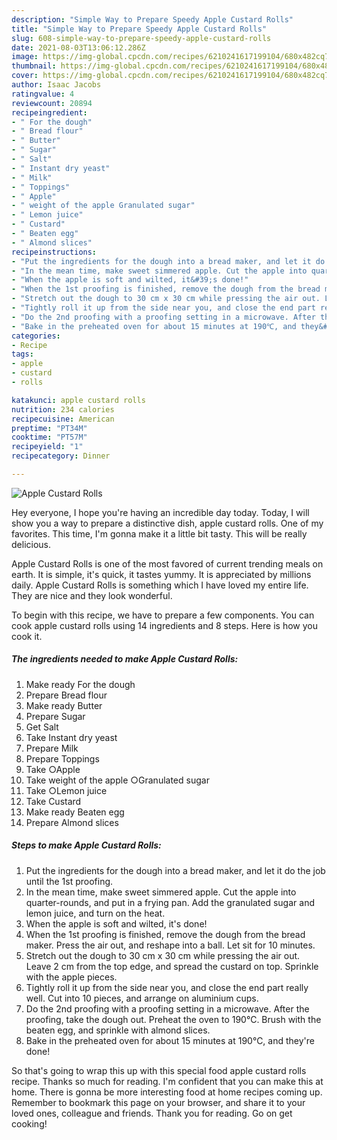 ```yaml
---
description: "Simple Way to Prepare Speedy Apple Custard Rolls"
title: "Simple Way to Prepare Speedy Apple Custard Rolls"
slug: 608-simple-way-to-prepare-speedy-apple-custard-rolls
date: 2021-08-03T13:06:12.286Z
image: https://img-global.cpcdn.com/recipes/6210241617199104/680x482cq70/apple-custard-rolls-recipe-main-photo.jpg
thumbnail: https://img-global.cpcdn.com/recipes/6210241617199104/680x482cq70/apple-custard-rolls-recipe-main-photo.jpg
cover: https://img-global.cpcdn.com/recipes/6210241617199104/680x482cq70/apple-custard-rolls-recipe-main-photo.jpg
author: Isaac Jacobs
ratingvalue: 4
reviewcount: 20894
recipeingredient:
- " For the dough"
- " Bread flour"
- " Butter"
- " Sugar"
- " Salt"
- " Instant dry yeast"
- " Milk"
- " Toppings"
- " Apple"
- " weight of the apple Granulated sugar"
- " Lemon juice"
- " Custard"
- " Beaten egg"
- " Almond slices"
recipeinstructions:
- "Put the ingredients for the dough into a bread maker, and let it do the job until the 1st proofing."
- "In the mean time, make sweet simmered apple. Cut the apple into quarter-rounds, and put in a frying pan. Add the granulated sugar and lemon juice, and turn on the heat."
- "When the apple is soft and wilted, it&#39;s done!"
- "When the 1st proofing is finished, remove the dough from the bread maker. Press the air out, and reshape into a ball. Let sit for 10 minutes."
- "Stretch out the dough to 30 cm x 30 cm while pressing the air out. Leave 2 cm from the top edge, and spread the custard on top. Sprinkle with the apple pieces."
- "Tightly roll it up from the side near you, and close the end part really well. Cut into 10 pieces, and arrange on aluminium cups."
- "Do the 2nd proofing with a proofing setting in a microwave. After the proofing, take the dough out. Preheat the oven to 190℃. Brush with the beaten egg, and sprinkle with almond slices."
- "Bake in the preheated oven for about 15 minutes at 190℃, and they&#39;re done!"
categories:
- Recipe
tags:
- apple
- custard
- rolls

katakunci: apple custard rolls 
nutrition: 234 calories
recipecuisine: American
preptime: "PT34M"
cooktime: "PT57M"
recipeyield: "1"
recipecategory: Dinner

---
```



![Apple Custard Rolls](https://img-global.cpcdn.com/recipes/6210241617199104/680x482cq70/apple-custard-rolls-recipe-main-photo.jpg)

Hey everyone, I hope you're having an incredible day today. Today, I will show you a way to prepare a distinctive dish, apple custard rolls. One of my favorites. This time, I'm gonna make it a little bit tasty. This will be really delicious.



Apple Custard Rolls is one of the most favored of current trending meals on earth. It is simple, it's quick, it tastes yummy. It is appreciated by millions daily. Apple Custard Rolls is something which I have loved my entire life. They are nice and they look wonderful.


To begin with this recipe, we have to prepare a few components. You can cook apple custard rolls using 14 ingredients and 8 steps. Here is how you cook it.

<!--inarticleads1-->

##### The ingredients needed to make Apple Custard Rolls:

1. Make ready  For the dough
1. Prepare  Bread flour
1. Make ready  Butter
1. Prepare  Sugar
1. Get  Salt
1. Take  Instant dry yeast
1. Prepare  Milk
1. Prepare  Toppings
1. Take  ○Apple
1. Take  weight of the apple ○Granulated sugar
1. Take  ○Lemon juice
1. Take  Custard
1. Make ready  Beaten egg
1. Prepare  Almond slices




<!--inarticleads2-->

##### Steps to make Apple Custard Rolls:

1. Put the ingredients for the dough into a bread maker, and let it do the job until the 1st proofing.
1. In the mean time, make sweet simmered apple. Cut the apple into quarter-rounds, and put in a frying pan. Add the granulated sugar and lemon juice, and turn on the heat.
1. When the apple is soft and wilted, it&#39;s done!
1. When the 1st proofing is finished, remove the dough from the bread maker. Press the air out, and reshape into a ball. Let sit for 10 minutes.
1. Stretch out the dough to 30 cm x 30 cm while pressing the air out. Leave 2 cm from the top edge, and spread the custard on top. Sprinkle with the apple pieces.
1. Tightly roll it up from the side near you, and close the end part really well. Cut into 10 pieces, and arrange on aluminium cups.
1. Do the 2nd proofing with a proofing setting in a microwave. After the proofing, take the dough out. Preheat the oven to 190℃. Brush with the beaten egg, and sprinkle with almond slices.
1. Bake in the preheated oven for about 15 minutes at 190℃, and they&#39;re done!




So that's going to wrap this up with this special food apple custard rolls recipe. Thanks so much for reading. I'm confident that you can make this at home. There is gonna be more interesting food at home recipes coming up. Remember to bookmark this page on your browser, and share it to your loved ones, colleague and friends. Thank you for reading. Go on get cooking!
